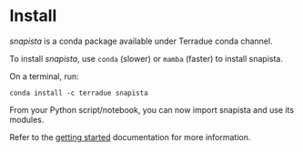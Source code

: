 # Install

_snapista_ is a conda package available under Terradue conda channel.

To install _snapista_, use `conda` (slower) or `mamba` (faster) to install snapista.

On a terminal, run:

```conda install -c terradue snapista```

From your Python script/notebook, you can now import snapista and use its modules. 

Refer to the [getting started](../gettingstarted/) documentation for more information.
